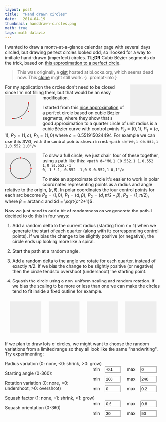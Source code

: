 ```yaml
---
layout: post
title:  "Hand drawn circles"
date:   2014-04-19
thumbnail: handdrawn-circles.png
math: true
tags: math dataviz
---
```


<!-- markdownlint-disable MD033 -->

I wanted to draw a month-at-a-glance calendar page with several days circled,
but drawing perfect circles looked odd,
so I looked for a way to imitiate hand-drawn (imperfect) circles.
**TL;DR**
Cubic Bézier segments do the trick,
based on [this approximation to a perfect circle][approx].

[approx]: https://spencermortensen.com/articles/bezier-circle/

> This was originally a [gist][gist] hosted at bl.ocks.org, which seems dead now. This [clone][clone] might still work.
{: .prompt-info }

[gist]: https://gist.github.com/patricksurry/11087975
[clone]: https://blocks.roadtolarissa.com/patricksurry/11087975

<svg id='perturb0' width='100' height='100' viewBox="-1.5 -1.5 3 3"></svg>

For my application the circles don't need to be closed since I'm not filling them,
but that would be an easy modification.
<svg class="inset" width='100' height='100' viewBox="-0.5 -0.5 2 2">
    <path class='pencil' d="M0,1 C0.552,1 1,0.552 1,0"/>
    <circle cx="0" cy="1" r="0.04"/>
    <circle cx="0.552" cy="1" r="0.04"/>
    <circle cx="1" cy=".552" r="0.04"/>
    <circle cx="1" cy="0" r="0.04"/>
</svg>

I started from this [nice approximation][approx] of a perfect circle based on
cubic B&eacute;zier segments, where they show that a good approximation
to a quarter circle of unit radius is a cubic B&eacute;zier curve with control points
$P_0 = (0, 1)$, $P_1 = (c, 1)$, $P_2 = (1, c)$, $P_3 = (1, 0)$
where $c = 0.551915024494$.
For example we can use this SVG, with the control points shown in red: <code>&lt;path d="M0,1 C0.552,1 1,0.552 1,0"/></code>

<svg class="inset" width='100' height='100' viewBox="-1.5 -1.5 3 3">
    <path class='pencil' d="M0,1 C0.552,1 1,0.552 1,0 S0.552,-1 0,-1 S-1,-0.552 -1,0 S-0.552,1 0,1"/>
    <circle cx="0" cy="1" r="0.06"/>
    <circle cx="1" cy="0" r="0.06"/>
    <circle cx="0" cy="-1" r="0.06"/>
    <circle cx="-1" cy="0" r="0.06"/>
</svg>

To draw a full circle, we just chain four of these together, using a path like this:
<code>&lt;path d="M0,1 C0.552,1 1,0.552 1,0 S0.552,-1 0,-1 S-1,-0.552 -1,0 S-0.552,1 0,1"/></code>

To make an approximate circle it's easier to work in polar coordinates
representing points as a radius and angle
relative to the origin, $(r, \theta)$.
In polar coordinates the four control points for each arc become
$P_0 = (1, 0)$,
$P_1 = (d, \beta)$,
$P_2 = (d, \pi/2 - \beta)$,
$P_3 = (1, \pi/2)$,
where $\beta = \arctan c$ and $d = \sqrt{c^2+1}$.

Now we just need to add a bit of randomness as we generate the path.
I decided to do this in four ways:

1. Add a random delta to the current radius (starting from <em>r</em> = 1)
    when we generate the start of each quarter
    (along with its corresponding control points).
    If we bias the change to be slightly positive (or negative), the circle ends up
    looking more like a spiral.

2. Start the path at a random angle.

3. Add a random delta to the angle we rotate for each quarter, instead of
    exactly $\pi/2$.  If we bias the change to be slightly positive
    (or negative) then the circle tends to overshoot (undershoot) the starting point.

4. Squash the circle using a non-uniform scaling and random rotation.
    If we bias the scaling to be more or less than one we can make the circles tend to
    fit inside a fixed outline for example.

<div class="svg-group">
    <svg id='perturb1' width='100' height='100' viewBox="-1.5 -1.5 3 3"></svg>
    <svg id='perturb2' width='100' height='100' viewBox="-1.5 -1.5 3 3"></svg>
    <svg id='perturb3' width='100' height='100' viewBox="-1.5 -1.5 3 3"></svg>
    <svg id='perturb4' width='100' height='100' viewBox="-1.5 -1.5 3 3"></svg>
</div>

If we plan to draw lots of circles, we might want to choose the random variations
from a limited range so they all look like the same "handwriting".  Try experimenting:

Radius variation (0: none, &lt;0: shrink, &gt;0: grow)
    <span class='inputs'>
    <label for="drmin">min</label><input name='drmin' id='drmin' value='-0.1'>
    <label for="drmax">max</label><input name='drmax' id='drmax' value='0'>
    </span>

Starting angle (0-360):
    <span class='inputs'>
    <label for="amin">min</label><input name='amin' id='amin' value='200'>
    <label for="amax">max</label><input name='amax' id='amax' value='240'>
    </span>

Rotation variation (0: none, &lt;0: undershoot, &gt;0: overshoot)
    <span class='inputs'>
    <label for="damin">min</label><input name='damin' id='damin' value='0'>
    <label for="damax">max</label><input name='damax' id='damax' value='0.2'>
    </span>

Squash factor (1: none, &lt;1: shrink, &gt;1: grow)
    <span class='inputs'>
    <label for="smin">min</label><input name='smin' id='smin' value='0.6'>
    <label for="smax">max</label><input name='smax' id='smax' value='0.8'>
    </span>

Squash orientation (0-360)
    <span class='inputs'>
    <label for="samin">min</label><input name='samin' id='samin' value='30'>
    <label for="samax">max</label><input name='samax' id='samax' value='50'>
    </span>

<div id="gallery"></div>

<style>
input {
    width: 4em;
    margin: 0 15px;
}
span.inputs {
    float: right;
}
svg {
    background: #eee;
}
svg.inset {
    float: left;
    margin-right: 20px;
}
#perturb0 {
    float: right;
    margin-left: 20px;
}
div.svg-group {
    text-align: center;
    margin: auto;
}
.svg-group svg {
    margin: 10px;
}
circle {
  stroke: none;
  fill: red;
}
path.pencil {
  stroke-width: 2px;
  stroke: #666;
  stroke-linecap: round;
  fill: none;
  vector-effect: non-scaling-stroke;
}
circle.reference {
  stroke: #ccc;
  stroke-width: 1px;
  vector-effect: non-scaling-stroke;
  fill: none;
}
</style>
<script src="http://d3js.org/d3.v3.min.js" charset="utf-8"></script>
<script src="http://ajax.googleapis.com/ajax/libs/jquery/1.11.0/jquery.min.js"></script>
<script charset="utf-8">
function circlePath(δr_min,δr_max, θ0_min, θ0_max, δθ_min,δθ_max) {
    var c = 0.551915024494,
        β = Math.atan(c),
        d = Math.sqrt(c*c+1*1),
        r = 1,
        θ = (θ0_min + Math.random()*(θ0_max - θ0_min))*Math.PI/180,
        path = 'M';

    path += [r * Math.sin(θ), r * Math.cos(θ)];
    path += ' C' + [d * r * Math.sin(θ + β), d * r * Math.cos(θ + β)];

    for (var i=0; i<4; i++) {
        θ += Math.PI/2 * (1 + δθ_min + Math.random()*(δθ_max - δθ_min));
        r *= (1 + δr_min + Math.random()*(δr_max - δr_min));
        path += ' ' + (i?'S':'') + [d * r * Math.sin(θ - β), d * r * Math.cos(θ - β)];
        path += ' ' + [r * Math.sin(θ), r * Math.cos(θ)];
    }

    return path;
}
function circleXform(λ_min, λ_max, θ_min, θ_max) {
    var θ = (θ_min + Math.random()*(θ_max - θ_min));
    return 'rotate(' + θ + ') '
        + 'scale(1, ' + (λ_min + Math.random()*(λ_max - λ_min)) + ')'
        + 'rotate(' + (-θ) + ')';
}

d3.select('#perturb1')
    .append('path')
    .classed('pencil', true)
    .attr('d', circlePath(-0.1,0, 0,0, 0,0));
d3.select('#perturb2')
    .append('path')
    .classed('pencil', true)
    .attr('d', circlePath(-0.1,0, 0,360, 0,0));
d3.select('#perturb3')
    .append('path')
    .classed('pencil', true)
    .attr('d', circlePath(-0.1,0, 0,360, 0,0.2));
d3.selectAll('#perturb4, #perturb0')
    .append('path')
    .classed('pencil', true)
    .attr('d', circlePath(-0.1,0, 0,360, 0,0.2))
    .attr('transform', circleXform(0.6, 0.8, 0, 360));

d3.select('#gallery')
    .selectAll('div')
    .data(d3.range(5))
  .enter().append('div')
    .classed('svg-group',true)
    .selectAll('svg')
    .data(function(d) { return d3.range(5); })
  .enter().append('svg')
    .attr('width', 100)
    .attr('height', 100)
    .attr('viewBox', "-1.5 -1.5 3 3");

function drawCircles() {
    $('#gallery svg').html('');
    var svg = d3.selectAll('#gallery svg');
    svg.append('circle')
        .classed('reference',true)
        .attr('r',1);
    svg.append('path')
        .classed('pencil', true)
        .attr('d', function() { return circlePath(
            +$('#drmin').val(), +$('#drmax').val(),
            +$('#amin').val(), +$('#amax').val(),
            +$('#damin').val(), +$('#damax').val()); })
        .attr('transform', function() { return circleXform(
            +$('#smin').val(), +$('#smax').val(),
            +$('#samin').val(), +$('#samax').val()); });
}
drawCircles();

$('input').change(drawCircles);

</script>
